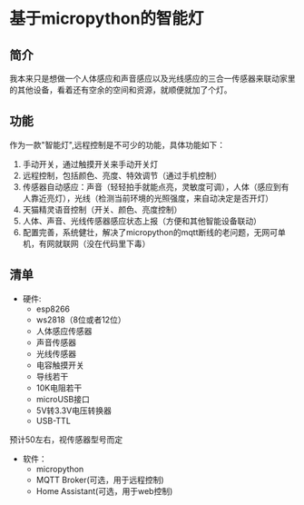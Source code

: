 
# 基于micropython的智能灯

## 简介

我本来只是想做一个人体感应和声音感应以及光线感应的三合一传感器来联动家里的其他设备，看着还有空余的空间和资源，就顺便就加了个灯。

## 功能

作为一款"智能灯",远程控制是不可少的功能，具体功能如下：

1. 手动开关，通过触摸开关来手动开关灯
2. 远程控制，包括颜色、亮度、特效调节（通过手机控制）
3. 传感器自动感应：声音（轻轻拍手就能点亮，灵敏度可调），人体（感应到有人靠近亮灯），光线（检测当前环境的光照强度，来自动决定是否开灯）
4. 天猫精灵语音控制（开关、颜色、亮度控制）
5. 人体、声音、光线传感器感应状态上报（方便和其他智能设备联动）
6. 配置完善，系统健壮，解决了micropython的mqtt断线的老问题，无网可单机，有网就联网（没在代码里下毒）

## 清单

* 硬件:
  * esp8266
  * ws2818（8位或者12位）
  * 人体感应传感器
  * 声音传感器
  * 光线传感器
  * 电容触摸开关
  * 导线若干
  * 10K电阻若干
  * microUSB接口
  * 5V转3.3V电压转换器
  * USB-TTL

预计50左右，视传感器型号而定

* 软件：
  * micropython
  * MQTT Broker(可选，用于远程控制)
  * Home Assistant(可选，用于web控制)